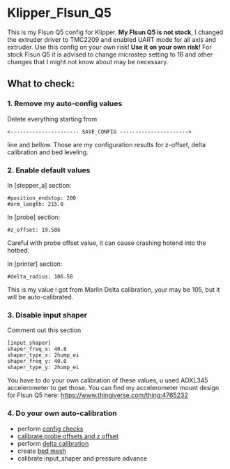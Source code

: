 # Klipper_Flsun_Q5
This is my Flsun Q5 config for Klipper. __My Flsun Q5 is not stock__, I changed the extruder driver to TMC2209 and enabled UART mode for all axis and extruder.
Use this config on your own risk!
__Use it on your own risk!__
For stock Flsun Q5 it is advised to change microstep setting to 16 and other changes that I might not know about may be necessary.

## What to check:
### 1. Remove my auto-config values

Delete everything starting from  
```
<---------------------- SAVE_CONFIG ----------------------> 
```
line and bellow.
Those are my configuration results for z-offset, delta calibration and bed leveling.

### 2. Enable default values

In [stepper_a] section:
```
#position_endstop: 200
#arm_length: 215.0
```

In [probe] section:
```
#z_offset: 19.586 
```
Careful with probe offset value, it can cause crashing hotend into the hotbed.

In [printer] section:
```
#delta_radius: 106.58
```
This is my value i got from Marlin Delta calibration, your may be 105, but it will be auto-calibrated.

### 3. Disable input shaper

Comment out this section
```
[input_shaper]
shaper_freq_x: 40.8
shaper_type_x: 2hump_ei
shaper_freq_y: 40.0
shaper_type_y: 2hump_ei
```
You have to do your own calibration of these values, u used ADXL345 accelerometer to get those.
You can find my accelerometer mount design for Flsun Q5 here: https://www.thingiverse.com/thing:4765232

### 4. Do your own auto-calibration

- perform [config checks](https://github.com/KevinOConnor/klipper/blob/master/docs/Config_checks.md)
- [calibrate probe offsets and z offset](https://github.com/KevinOConnor/klipper/blob/master/docs/Probe_Calibrate.md)
- perform [delta calibration](https://github.com/KevinOConnor/klipper/blob/master/docs/Delta_Calibrate.md)
- create [bed mesh](https://github.com/KevinOConnor/klipper/blob/master/docs/Bed_Mesh.md)
- calibrate input_shaper and pressure advance

